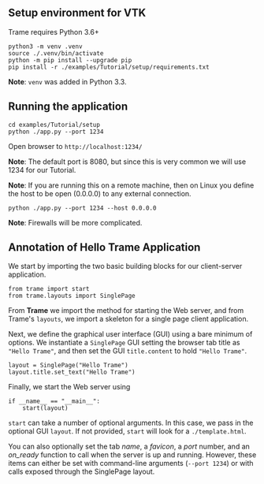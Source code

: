 ## Setup environment for VTK

Trame requires Python 3.6+

```
python3 -m venv .venv
source ./.venv/bin/activate
python -m pip install --upgrade pip
pip install -r ./examples/Tutorial/setup/requirements.txt
```

**Note**: `venv` was added in Python 3.3.

## Running the application

```
cd examples/Tutorial/setup
python ./app.py --port 1234
```

Open browser to `http://localhost:1234/`

**Note**: The default port is 8080, but since this is very common we will use 1234 for our Tutorial.

**Note**: If you are running this on a remote machine, then on Linux you define the host to be open (0.0.0.0) to any external connection.

```
python ./app.py --port 1234 --host 0.0.0.0
```

**Note**: Firewalls will be more complicated.

## Annotation of Hello Trame Application

We start by importing the two basic building blocks for our client-server application.

```
from trame import start
from trame.layouts import SinglePage
```

From **Trame** we import the method for starting the Web server, and from Trame's `layouts`, we import a skeleton for a single page client application.

Next, we define the graphical user interface (GUI) using a bare minimum of options. We instantiate a `SinglePage` GUI setting the browser tab title as `"Hello Trame"`, and then set the GUI `title.content` to hold `"Hello Trame"`.

```
layout = SinglePage("Hello Trame")
layout.title.set_text("Hello Trame")
```

Finally, we start the Web server using 

```
if __name__ == "__main__":
    start(layout)
```

`start` can take a number of optional arguments. In this case, we pass in the optional GUI `layout`. If not provided, `start` will look for a `./template.html`.

You can also optionally set the tab *name*, a *favicon*, a *port* number, and an *on_ready* function to call when the server is up and running. However, these items can either be set with command-line arguments (`--port 1234`) or with calls exposed through the SinglePage layout.
